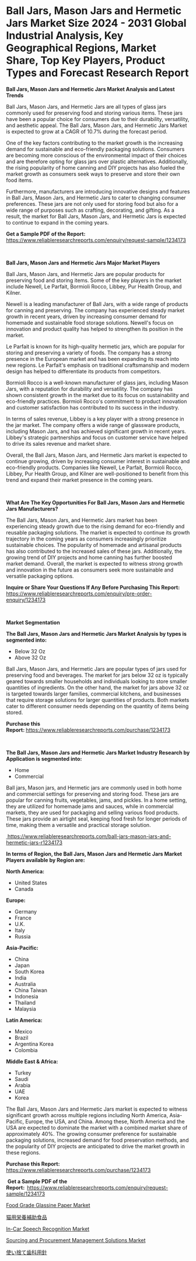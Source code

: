 <p><h1>Ball Jars, Mason Jars and Hermetic Jars Market Size 2024 - 2031 Global Industrial Analysis, Key Geographical Regions, Market Share, Top Key Players, Product Types and Forecast Research Report</h1></p><p><strong>Ball Jars, Mason Jars and Hermetic Jars Market Analysis and Latest Trends</strong></p>
<p><p>Ball Jars, Mason Jars, and Hermetic Jars are all types of glass jars commonly used for preserving food and storing various items. These jars have been a popular choice for consumers due to their durability, versatility, and aesthetic appeal. The Ball Jars, Mason Jars, and Hermetic Jars Market is expected to grow at a CAGR of 10.7% during the forecast period. </p><p>One of the key factors contributing to the market growth is the increasing demand for sustainable and eco-friendly packaging solutions. Consumers are becoming more conscious of the environmental impact of their choices and are therefore opting for glass jars over plastic alternatives. Additionally, the rising popularity of home canning and DIY projects has also fueled the market growth as consumers seek ways to preserve and store their own food items. </p><p>Furthermore, manufacturers are introducing innovative designs and features in Ball Jars, Mason Jars, and Hermetic Jars to cater to changing consumer preferences. These jars are not only used for storing food but also for a wide range of purposes such as crafting, decorating, and gifting. As a result, the market for Ball Jars, Mason Jars, and Hermetic Jars is expected to continue to expand in the coming years.</p></p>
<p><strong>Get a Sample PDF of the Report:&nbsp;</strong> <a href="https://www.reliableresearchreports.com/enquiry/request-sample/1234173">https://www.reliableresearchreports.com/enquiry/request-sample/1234173</a></p>
<p>&nbsp;</p>
<p><strong>Ball Jars, Mason Jars and Hermetic Jars Major Market Players</strong></p>
<p><p>Ball Jars, Mason Jars, and Hermetic Jars are popular products for preserving food and storing items. Some of the key players in the market include Newell, Le Parfait, Bormioli Rocco, Libbey, Pur Health Group, and Kilner.</p><p>Newell is a leading manufacturer of Ball Jars, with a wide range of products for canning and preserving. The company has experienced steady market growth in recent years, driven by increasing consumer demand for homemade and sustainable food storage solutions. Newell's focus on innovation and product quality has helped to strengthen its position in the market.</p><p>Le Parfait is known for its high-quality hermetic jars, which are popular for storing and preserving a variety of foods. The company has a strong presence in the European market and has been expanding its reach into new regions. Le Parfait's emphasis on traditional craftsmanship and modern design has helped to differentiate its products from competitors.</p><p>Bormioli Rocco is a well-known manufacturer of glass jars, including Mason Jars, with a reputation for durability and versatility. The company has shown consistent growth in the market due to its focus on sustainability and eco-friendly practices. Bormioli Rocco's commitment to product innovation and customer satisfaction has contributed to its success in the industry.</p><p>In terms of sales revenue, Libbey is a key player with a strong presence in the jar market. The company offers a wide range of glassware products, including Mason Jars, and has achieved significant growth in recent years. Libbey's strategic partnerships and focus on customer service have helped to drive its sales revenue and market share.</p><p>Overall, the Ball Jars, Mason Jars, and Hermetic Jars market is expected to continue growing, driven by increasing consumer interest in sustainable and eco-friendly products. Companies like Newell, Le Parfait, Bormioli Rocco, Libbey, Pur Health Group, and Kilner are well-positioned to benefit from this trend and expand their market presence in the coming years.</p></p>
<p>&nbsp;</p>
<p><strong>What Are The Key Opportunities For Ball Jars, Mason Jars and Hermetic Jars Manufacturers?</strong></p>
<p><p>The Ball Jars, Mason Jars, and Hermetic Jars market has been experiencing steady growth due to the rising demand for eco-friendly and reusable packaging solutions. The market is expected to continue its growth trajectory in the coming years as consumers increasingly prioritize sustainable choices. The popularity of homemade and artisanal products has also contributed to the increased sales of these jars. Additionally, the growing trend of DIY projects and home canning has further boosted market demand. Overall, the market is expected to witness strong growth and innovation in the future as consumers seek more sustainable and versatile packaging options.</p></p>
<p><strong>Inquire or Share Your Questions If Any Before Purchasing This Report:</strong> <a href="https://www.reliableresearchreports.com/enquiry/pre-order-enquiry/1234173">https://www.reliableresearchreports.com/enquiry/pre-order-enquiry/1234173</a></p>
<p>&nbsp;</p>
<p><strong>Market Segmentation</strong></p>
<p><strong>The Ball Jars, Mason Jars and Hermetic Jars Market Analysis by types is segmented into:</strong></p>
<p><ul><li>Below 32 Oz</li><li>Above 32 Oz</li></ul></p>
<p><p>Ball Jars, Mason Jars, and Hermetic Jars are popular types of jars used for preserving food and beverages. The market for jars below 32 oz is typically geared towards smaller households and individuals looking to store smaller quantities of ingredients. On the other hand, the market for jars above 32 oz is targeted towards larger families, commercial kitchens, and businesses that require storage solutions for larger quantities of products. Both markets cater to different consumer needs depending on the quantity of items being stored.</p></p>
<p><strong>Purchase this Report:&nbsp;</strong><a href="https://www.reliableresearchreports.com/purchase/1234173">https://www.reliableresearchreports.com/purchase/1234173</a></p>
<p>&nbsp;</p>
<p><strong>The Ball Jars, Mason Jars and Hermetic Jars Market Industry Research by Application is segmented into:</strong></p>
<p><ul><li>Home</li><li>Commercial</li></ul></p>
<p><p>Ball jars, Mason jars, and Hermetic jars are commonly used in both home and commercial settings for preserving and storing food. These jars are popular for canning fruits, vegetables, jams, and pickles. In a home setting, they are utilized for homemade jams and sauces, while in commercial markets, they are used for packaging and selling various food products. These jars provide an airtight seal, keeping food fresh for longer periods of time, making them a versatile and practical storage solution.</p></p>
<p><a href="https://www.reliableresearchreports.com/ball-jars-mason-jars-and-hermetic-jars-r1234173">&nbsp;https://www.reliableresearchreports.com/ball-jars-mason-jars-and-hermetic-jars-r1234173</a></p>
<p><strong>In terms of Region, the Ball Jars, Mason Jars and Hermetic Jars Market Players available by Region are:</strong></p>
<p>
    <p> <strong> North America: </strong>
        <ul>
            <li>United States</li>
            <li>Canada</li>
        </ul>
        </p> 
    <p> <strong> Europe: </strong>
        <ul>
            <li>Germany</li>
            <li>France</li>
            <li>U.K.</li>
            <li>Italy</li>
            <li>Russia</li>
        </ul>
        </p> 
    <p> <strong> Asia-Pacific: </strong>
        <ul>
            <li>China</li>
            <li>Japan</li>
            <li>South Korea</li>
            <li>India</li>
            <li>Australia</li>
            <li>China Taiwan</li>
            <li>Indonesia</li>
            <li>Thailand</li>
            <li>Malaysia</li>
        </ul>
        </p> 
    <p> <strong> Latin America: </strong>
        <ul>
            <li>Mexico</li>
            <li>Brazil</li>
            <li>Argentina Korea</li>
            <li>Colombia</li>
        </ul>
        </p> 
    <p> <strong> Middle East & Africa: </strong>
        <ul>
            <li>Turkey</li>
            <li>Saudi</li>
            <li>Arabia</li>
            <li>UAE</li>
            <li>Korea</li>
        </ul>
    </p>
    </p>
<p><p>The Ball Jars, Mason Jars and Hermetic Jars market is expected to witness significant growth across multiple regions including North America, Asia-Pacific, Europe, the USA, and China. Among these, North America and the USA are expected to dominate the market with a combined market share of approximately 40%. The growing consumer preference for sustainable packaging solutions, increased demand for food preservation methods, and the popularity of DIY projects are anticipated to drive the market growth in these regions.</p></p>
<p><strong>Purchase this Report: </strong><a href="https://www.reliableresearchreports.com/purchase/1234173">https://www.reliableresearchreports.com/purchase/1234173</a></p>
<p>&nbsp;<strong>Get a Sample PDF of the Report:&nbsp;&nbsp;</strong><a href="https://www.reliableresearchreports.com/enquiry/request-sample/1234173">https://www.reliableresearchreports.com/enquiry/request-sample/1234173</a></p>
<p><strong></strong></p>
<p><p><a href="https://github.com/Angelnienowdseej3e45z3p8c/Market-Research-Report-List-2/blob/main/food-grade-glassine-paper-market.md">Food Grade Glassine Paper Market</a></p><p><a href="https://github.com/EstaSprer20231/Market-Research-Report-List-1/blob/main/523741657875.md">猫用栄養補助食品</a></p><p><a href="https://www.linkedin.com/pulse/decoding-in-car-speech-recognition-market-metrics-share-trends-i7q0c">In-Car Speech Recognition Market</a></p><p><a href="https://www.linkedin.com/pulse/sourcing-procurement-management-solutions-market-competitive-analysis-4bmac">Sourcing and Procurement Management Solutions Market</a></p><p><a href="https://github.com/klon646/Market-Research-Report-List-1/blob/main/810662157876.md">使い捨て歯科用針</a></p></p>